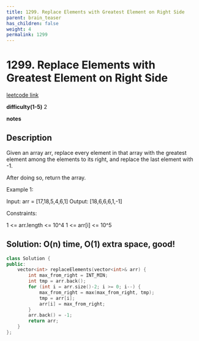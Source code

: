 ```yaml
---
title: 1299. Replace Elements with Greatest Element on Right Side
parent: brain_teaser
has_children: false
weight: 4
permalink: 1299
---
```

# 1299. Replace Elements with Greatest Element on Right Side
[leetcode link](https://leetcode.com/problems/replace-elements-with-greatest-element-on-right-side/)

**difficulty(1-5)** 
2

**notes**

## Description
Given an array arr, replace every element in that array with the greatest element among the elements to its right, and replace the last element with -1.

After doing so, return the array.


Example 1:

Input: arr = [17,18,5,4,6,1]
Output: [18,6,6,6,1,-1]
 

Constraints:

1 <= arr.length <= 10^4
1 <= arr[i] <= 10^5

## Solution: O(n) time, O(1) extra space, good!
```c++
class Solution {
public:
    vector<int> replaceElements(vector<int>& arr) {
        int max_from_right = INT_MIN;
        int tmp = arr.back();
        for (int i = arr.size()-2; i >= 0; i--) {
            max_from_right = max(max_from_right, tmp);
            tmp = arr[i];
            arr[i] = max_from_right;
        }
        arr.back() = -1;
        return arr;
    }
};
```
<!-- 
Blue label
{: .label .label-blue }

Stable
{: .label .label-green }

New release
{: .label .label-purple }

Coming soon
{: .label .label-yellow }

Deprecated
{: .label .label-red } -->
